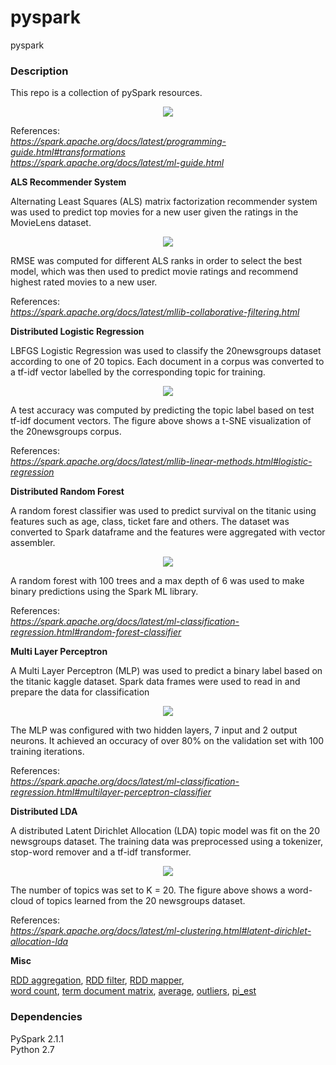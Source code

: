 # pyspark
pyspark

### Description

This repo is a collection of pySpark resources.

<p align="center">
<img src="https://github.com/vsmolyakov/pyspark/blob/master/figures/spark.png" />
</p>

References:  
*https://spark.apache.org/docs/latest/programming-guide.html#transformations*  
*https://spark.apache.org/docs/latest/ml-guide.html*

**ALS Recommender System**

Alternating Least Squares (ALS) matrix factorization recommender system was used to predict top movies for a new user given the ratings in the MovieLens dataset.

<p align="center">
<img src="https://github.com/vsmolyakov/pyspark/blob/master/figures/als.png" />
</p>

RMSE was computed for different ALS ranks in order to select the best model, which was then used to predict movie ratings and recommend highest rated movies to a new user.

References:  
*https://spark.apache.org/docs/latest/mllib-collaborative-filtering.html*  

**Distributed Logistic Regression**

LBFGS Logistic Regression was used to classify the 20newsgroups dataset according to one of 20 topics. Each document in a corpus was converted to a tf-idf vector labelled by the corresponding topic for training. 

<p align="center">
<img src="https://github.com/vsmolyakov/pyspark/blob/master/figures/20newsgroups.png" />
</p>

A test accuracy was computed by predicting the topic label based on test tf-idf document vectors. The figure above shows a t-SNE visualization of the 20newsgroups corpus.

References:  
*https://spark.apache.org/docs/latest/mllib-linear-methods.html#logistic-regression*  

**Distributed Random Forest**

A random forest classifier was used to predict survival on the titanic using features such as age, class, ticket fare and others. The dataset was converted to Spark dataframe and the features were aggregated with vector assembler.

<p align="center">
<img src="https://github.com/vsmolyakov/pyspark/blob/master/figures/random_forrest.png" />
</p>

A random forest with 100 trees and a max depth of 6 was used to make binary predictions using the Spark ML library.

References:  
*https://spark.apache.org/docs/latest/ml-classification-regression.html#random-forest-classifier*  

**Multi Layer Perceptron**

A Multi Layer Perceptron (MLP) was used to predict a binary label based on the titanic kaggle dataset. Spark data frames were used to read in and prepare the data for classification

<p align="center">
<img src="https://github.com/vsmolyakov/pyspark/blob/master/figures/mlp.png" />
</p>

The MLP was configured with two hidden layers, 7 input and 2 output neurons. It achieved an occuracy of over 80% on the validation set with 100 training iterations. 

References:  
*https://spark.apache.org/docs/latest/ml-classification-regression.html#multilayer-perceptron-classifier* 


**Distributed LDA**

A distributed Latent Dirichlet Allocation (LDA) topic model was fit on the 20 newsgroups dataset. The training data was preprocessed using a tokenizer, stop-word remover and a tf-idf transformer.

<p align="center">
<img src="https://github.com/vsmolyakov/pyspark/blob/master/figures/lda_topics.png" />
</p>

The number of topics was set to K = 20. The figure above shows a word-cloud of topics learned from the 20 newsgroups dataset.

References:  
*https://spark.apache.org/docs/latest/ml-clustering.html#latent-dirichlet-allocation-lda* 


**Misc**

[RDD aggregation](https://github.com/vsmolyakov/pyspark/blob/master/aggregate.py), [RDD filter](https://github.com/vsmolyakov/pyspark/blob/master/basic_filter.py), [RDD mapper](https://github.com/vsmolyakov/pyspark/blob/master/mapper.py),     
[word count](https://github.com/vsmolyakov/pyspark/blob/master/word_count.py), [term document matrix](https://github.com/vsmolyakov/pyspark/blob/master/term_doc.py), [average](https://github.com/vsmolyakov/pyspark/blob/master/average.py), [outliers](https://github.com/vsmolyakov/pyspark/blob/master/outliers.py), [pi_est](https://github.com/vsmolyakov/pyspark/blob/master/pi_est.py)
 
### Dependencies

PySpark 2.1.1  
Python 2.7

